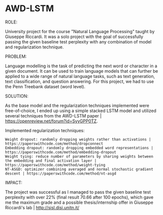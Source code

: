 # AWD-LSTM
ROLE:

University project for the course "Natural Language Processing" taught by Giuseppe Riccardi. It was a solo project with the goal of successfully passing the given baseline test perplexity with any combination of model and regularization technique.

PROBLEM:

Language modelling is the task of predicting the next word or character in a given document. It can be used to train language models that can further be applied to a wide range of natural language tasks, such as text generation, text classification, and question answering. For this project, we had to use the Penn Treebank dataset (word level).

SOLUTION:

As the base model and the regularization techniques implemented were free-of-choice, I ended up using a simple stacked LSTM model and utilized several techniques from the AWD-LSTM paper | https://openreview.net/forum?id=SyyGPP0TZ.

Implemented regularization techniques:

    Weight dropout: randomly dropping weights rather than activations | https://paperswithcode.com/method/dropconnect
    Embedding dropout: randomly dropping embedded word representations | https://paperswithcode.com/method/embedding-dropout
    Weight tying: reduce number of parameters by sharing weights between the embedding and final activation layer | https://paperswithcode.com/method/weight-tying
    NT-ASGD: optimizer combining averaged and normal stochastic gradient descent | https://paperswithcode.com/method/nt-asgd

IMPACT:

The project was successful as I managed to pass the given baseline test perplexity with over 22% (final result 70.66 after 100 epochs), which gave me the maximum grade and a possible thesis/internship offer in Giuseppe Riccardi's lab | http://sisl.disi.unitn.it/

